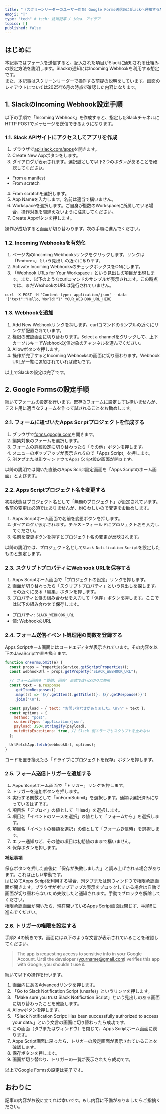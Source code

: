 ```yaml
---
title: "（スクリーンリーダーのユーザー対象）Google Forms送信時にSlackへ通知するApps Scriptの設定方法"
emoji: "🤖"
type: "tech" # tech: 技術記事 / idea: アイデア
topics: []
published: false
---
```

## はじめに

本記事ではフォームを送信すると、記入された項目がSlackに通知される仕組みの設定方法を説明します。Slackの通知にはIncoming Webhookを利用する想定です。  
また、本記事はスクリーンリーダーで操作する前提の説明をしています。画面のレイアウトについては2025年6月の時点で確認した内容になります。  

## 1. SlackのIncoming Webhook設定手順

以下の手順で「Incoming Webhook」を作成すると、指定したSlackチャネルにHTTP POSTでメッセージを送信できるようになります。

### 1.1. Slack APIサイトにアクセスしてアプリを作成

1. ブラウザで[api.slack.com/apps](https://api.slack.com/apps)を開きます。
2. Create New Appボタンをします。
3. ダイアログが表示されます。選択肢として以下2つのボタンがあることを確認してください。
  - From a manifest
  - From scratch
4. From scratchを選択します。
5. App Nameを入力します。名前は適当で構いません。
6. Workspaceを選択します。ご自身が複数のWorkspaceに所属している場合、操作対象を間違えないように注意してください。
7. Create Appボタンを押します。

操作が成功すると画面が切り替わります。次の手順に進んでください。  

### 1.2. Incoming Webhooksを有効化

1. ページ内のIncoming Webhooksリンクをクリックします。リンクは「Features」という見出しの近くにあります。  
2. Activate Incoming WebhooksのチェックボックスをONにします。
3. 「Webhook URLs for Your Workspace」という見出しの項目が出現します。また、以下のようなcurlコマンドのサンプルが表示されます。この時点では、まだWebhookのURLは発行されていません。  

```console
curl -X POST -H 'Content-type: application/json' --data '{"text":"Hello, World!"}' YOUR_WEBHOOK_URL_HERE
```

### 1.3. Webhookを追加

1. Add New Webhookリンクを押します。curlコマンドのサンプルの近くにリンクが配置されています。
2. 権限の確認画面に切り替わります。Select a channelをクリックして、上下カーソルキーでWebhook送信対象のチャンネルを選んでください。
3. Allowボタンを押します。
4. 操作が完了するとIncoming Webhooksの画面に切り替わります。Webhook URLが一覧に追加されていれば成功です。  

以上でSlackの設定は完了です。

## 2. Google Formsの設定手順

続いてフォームの設定を行います。既存のフォームに設定しても構いませんが、テスト用に適当なフォームを作って試されることをお勧めします。

### 2.1. フォームに紐づいたApps Scriptプロジェクトを作成する

1. ブラウザで[forms.google.com](https://forms.google.com)を開きます。
2. 編集対象のフォームを選択します。
3. フォームの詳細設定に切り替わったら「その他」ボタンを押します。
4. メニューのポップアップが表示されるので「Apps Script」を押します。
5. 別タブまたは別ウィンドウでApps Script設定画面が開きます。

以降の説明では開いた直後のApps Script設定画面を「Apps Scriptのホーム画面」とよびます。

### 2.2. Apps Scriptプロジェクト名を変更する

初期状態はプロジェクト名として「無題のプロジェクト」が設定されています。名前の変更は必須ではありませんが、紛らわしいので変更をお勧めします。

1. Apps Scriptホーム画面で名前を変更ボタンを押します。
2. ダイアログが表示されます。テキストフィールドにプロジェクト名を入力してください。
3. 名前を変更ボタンを押すとプロジェクト名の変更が反映されます。

以降の説明では、プロジェクト名として`Slack Notification Script`を設定したものと想定します。

### 2.3. スクリプトプロパティにWebhook URLを保存する

1. Apps Scriptホーム画面で「プロジェクトの設定」リンクを押します。
2. 画面が切り替わったら「スクリプトプロパティ」という見出しを探します。その近くにある「編集」ボタンを押します。
3. プロパティと値の組み合わせを入力して「保存」ボタンを押します。ここでは以下の組み合わせで保存します。
  - プロパティ: `SLACK_WEBHOOK_URL`
  - 値: WebhookのURL

### 2.4. フォーム送信イベント処理用の関数を登録する

Apps Scriptホーム画面にはコードエディタが表示されています。その内容を以下のJavaScriptで置き換えます。

```js
function onFormSubmit(e) {
  const props = PropertiesService.getScriptProperties();
  const webhookUrl = props.getProperty("SLACK_WEBHOOK_URL");

  // フォーム回答を "質問: 回答" 形式で改行区切りに整形
  const text = e.response
    .getItemResponses()
    .map((r) => `${r.getItem().getTitle()}: ${r.getResponse()}`)
    .join("\n");

  const payload = { text: "お問い合わせがありました。\n\n" + text };
  const options = {
    method: "post",
    contentType: "application/json",
    payload: JSON.stringify(payload),
    muteHttpExceptions: true, // Slack 側エラーでもスクリプトを止めない
  };

  UrlFetchApp.fetch(webhookUrl, options);
}
```

コードを置き換えたら「ドライブにプロジェクトを保存」ボタンを押します。

### 2.5. フォーム送信トリガーを追加する

1. Apps Scriptホーム画面で「トリガー」リンクを押します。
2. トリガーを追加ボタンを押します。
3. 実行する関数として「onFormSubmit」を選択します。通常は選択済みになっているはずです。
4. 項目名「デプロイ」の値として「Head」を選択します。
5. 項目名「イベントのソースを選択」の値として「フォームから」を選択します。
6. 項目名「イベントの種類を選択」の値として「フォーム送信時」を選択します。
7. エラー通知など、その他の項目は初期値のままで構いません。
8. 保存ボタンを押します。

**補足事項**

保存ボタンを押した直後に「保存が失敗しました」と読み上げされる場合があります。これは正しい挙動です。  
はじめてApps Scriptを利用する場合、別タブまたは別ウィンドウで権限承認画面が開きます。ブラウザがポップアップの表示をブロックしている場合は自動で画面が切り替わらないため失敗したと通知されます。手動でブロックを解除してください。  
権限承認画面が開いたら、現在開いているApps Script画面は閉じず、手順6に進んでください。  

### 2.6. トリガーの権限を設定する

手順2.4の続きです。画面には以下のような文言が表示されていることを確認してください。  

> The app is requesting access to sensitive info in your Google Account.
> Until the developer (yourname@gmail.com) verifies this app with Google, you shouldn't use it.

続いて以下の操作を行います。

1. 画面内にあるAdvancedリンクを押します。
2. 「Go to Slack Notification Script (unsafe)」というリンクを押します。
3. 「Make sure you trust Slack Notification Script」という見出しのある画面に切り替わったことを確認します。
4. Allowボタンを押します。
5. 「Slack Notification Script: Has been successfully authorized to access your data.」という文言の画面に切り替わったら成功です。
6. この画面（タブまたはウィンドウ）を閉じて、Apps Scriptホーム画面に戻ります。
7. Apps Script画面に戻ったら、トリガーの設定画面が表示されていることを確認します。
8. 保存ボタンを押します。
9. 画面が切り替わり、トリガーの一覧が表示されたら成功です。

以上でGoogle Formsの設定は完了です。

## おわりに

記事の内容がお役に立てれば幸いです。もし内容に不備がありましたらご指摘ください。
